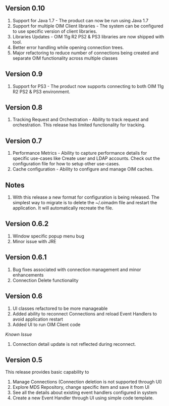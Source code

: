 Version 0.10
-----------------

1. Support for Java 1.7 - The product can now be run using Java 1.7
2. Support for multiple OIM Client libraries - The system can be configured to use specific version of client libraries.
3. Libraries Updates - OIM 11g R2 PS2 & PS3 libraries are now shipped with tool.
4. Better error handling while opening connection trees.
5. Major refactoring to reduce number of connections being created and separate OIM functionality across multiple classes

Version 0.9
-----------------

1. Support for PS3 - The product now supports connecting to both OIM 11g R2 PS2 & PS3 environment.

Version 0.8
-----------------

1. Tracking Request and Orchestration - Ability to track request and orchestration. This release has limited functionality for tracking.

Version 0.7
-----------------

1. Performance Metrics - Ability to capture performance details for specific use-cases like Create user and LDAP accounts. Check out the configuration file for how to setup other use-cases.
2. Cache configuration - Ability to configure and manage OIM caches.

Notes
--------
1. With this release a new format for configuration is being released. The simplest way to migrate is to delete the ~/.oimadm file and restart the application. It will automatically recreate the file.

Version 0.6.2
-----------------

1. Window specific popup menu bug
2. Minor issue with JRE 


Version 0.6.1
-----------------

1. Bug fixes associated with connection management and minor enhancements
2. Connection Delete functionality

Version 0.6
---------------
1. UI classes refactored to be more manageable
2. Added ability to reconnect Connections and reload Event Handlers to avoid application restart
3. Added UI to run OIM Client code

*Known Issue*

1. Connection detail update is not reflected during reconnect.

Version 0.5
---------------
This release provides basic capability to 
1. Manage Connections (Connection deletion is not supported through UI)
2. Explore MDS Repository, change specific item and save it from UI
3. See all the details about existing event handlers configured in system
4. Create a new Event Handler through UI using simple code template.
